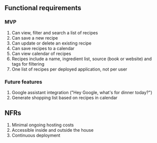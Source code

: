 ## Functional requirements

### MVP

1. Can view, filter and search a list of recipes
2. Can save a new recipe
3. Can update or delete an existing recipe
4. Can save recipes to a calendar
5. Can view calendar of recipes
6. Recipes include a name, ingredient list, source (book or website) and tags for filtering
7. One list of recipes per deployed application, not per user

### Future features

1. Google assistant integration ("Hey Google, what's for dinner today?")
2. Generate shopping list based on recipes in calendar

## NFRs

1. Minimal ongoing hosting costs
2. Accessible inside and outside the house
3. Continuous deployment
